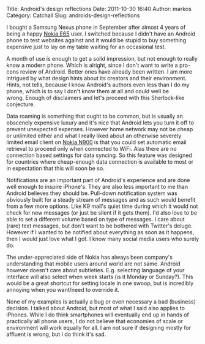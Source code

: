 Title: Android's design reflections
Date: 2011-10-30 16:40
Author: markos
Category: Catchall
Slug: androids-design-reflections

I bought a Samsung Nexus phone in September after almost 4 years of
being a happy [Nokia
E65](http://en.wikipedia.org/wiki/Nokia_E65 "Nokia E65") user. I
switched because I didn't have an Android phone to test websites against
and it would be stupid to buy something expensive just to lay on my
table waiting for an occasional test.

A month of use is enough to get a solid impression, but not enough to
really know a modern phone. Which is alright, since I don't want to
write a pro-cons review of Android. Better ones have already been
written. I am more intrigued by what design hints about its creators and
their environment. Hints, not tells, because I know Android's authors
even less than I do my phone, which is to say I don't know them at all
and could well be wrong. Enough of disclaimers and let's proceed with
this Sherlock-like conjecture.

Data roaming is something that ought to be common, but is usually an
obscenely expensive luxury and it's nice that Android lets you turn it
off to prevent unexpected expenses. However home network may not be
cheap or unlimited either and what I really liked about an otherwise
severely limited email client on [Nokia
N900](http://en.wikipedia.org/wiki/Nokia_N900 "Nokia N900") is that you
could set automatic email retrieval to proceed only when connected to
WiFi. Alas there are no connection based settings for data syncing. So
this feature was designed for countries where cheap-enough data
connection is available to most or in expectation that this will soon be
so.

Notifications are an important part of Android's experience and are done
well enough to inspire iPhone's. They are also less important to me than
Android believes they should be. Pull-down notification system was
obviously built for a steady stream of messages and as such would
benefit from a few more options. Like K9 mail's quiet time during which
it would not check for new messages (or just be silent if it gets them).
I'd also love to be able to set a different volume based on type of
messages. I care about (rare) text messages, but don't want to be
bothered with Twitter's deluge. However if I wanted to be notified about
everything as soon as it happens, then I would just love what I got. I
know many social media users who surely do.

The under-appreciated side of Nokia has always been company's
understanding that mobile users around world are not same. Android
however doesn't care about subtleties. E.g. selecting language of your
interface will also select when week starts (is it Monday or Sunday?).
This would be a great shortcut for setting locale in one swoop, but is
incredibly annoying when you want/need to override it.

None of my examples is actually a bug or even necessary a bad (business)
decision. I talked about Android, but most of what I said also applies
to iPhones. While I do think smartphones will eventually end up in hands
of practically all phone users, I do not believe that economies of scale
or environment will work equally for all. I am not sure if designing
mostly for affluent is wrong, but I do think it's sad.

